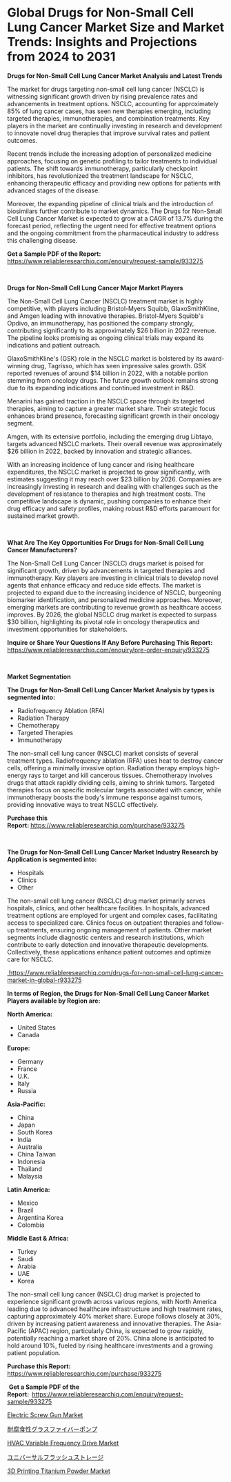 <p><h1>Global Drugs for Non-Small Cell Lung Cancer Market Size and Market Trends: Insights and Projections from 2024 to 2031</h1></p><p><strong>Drugs for Non-Small Cell Lung Cancer Market Analysis and Latest Trends</strong></p>
<p><p>The market for drugs targeting non-small cell lung cancer (NSCLC) is witnessing significant growth driven by rising prevalence rates and advancements in treatment options. NSCLC, accounting for approximately 85% of lung cancer cases, has seen new therapies emerging, including targeted therapies, immunotherapies, and combination treatments. Key players in the market are continually investing in research and development to innovate novel drug therapies that improve survival rates and patient outcomes.</p><p>Recent trends include the increasing adoption of personalized medicine approaches, focusing on genetic profiling to tailor treatments to individual patients. The shift towards immunotherapy, particularly checkpoint inhibitors, has revolutionized the treatment landscape for NSCLC, enhancing therapeutic efficacy and providing new options for patients with advanced stages of the disease.</p><p>Moreover, the expanding pipeline of clinical trials and the introduction of biosimilars further contribute to market dynamics. The Drugs for Non-Small Cell Lung Cancer Market is expected to grow at a CAGR of 13.7% during the forecast period, reflecting the urgent need for effective treatment options and the ongoing commitment from the pharmaceutical industry to address this challenging disease.</p></p>
<p><strong>Get a Sample PDF of the Report:&nbsp;</strong> <a href="https://www.reliableresearchiq.com/enquiry/request-sample/933275">https://www.reliableresearchiq.com/enquiry/request-sample/933275</a></p>
<p>&nbsp;</p>
<p><strong>Drugs for Non-Small Cell Lung Cancer Major Market Players</strong></p>
<p><p>The Non-Small Cell Lung Cancer (NSCLC) treatment market is highly competitive, with players including Bristol-Myers Squibb, GlaxoSmithKline, and Amgen leading with innovative therapies. Bristol-Myers Squibb's Opdivo, an immunotherapy, has positioned the company strongly, contributing significantly to its approximately $26 billion in 2022 revenue. The pipeline looks promising as ongoing clinical trials may expand its indications and patient outreach.</p><p>GlaxoSmithKline's (GSK) role in the NSCLC market is bolstered by its award-winning drug, Tagrisso, which has seen impressive sales growth. GSK reported revenues of around $14 billion in 2022, with a notable portion stemming from oncology drugs. The future growth outlook remains strong due to its expanding indications and continued investment in R&D.</p><p>Menarini has gained traction in the NSCLC space through its targeted therapies, aiming to capture a greater market share. Their strategic focus enhances brand presence, forecasting significant growth in their oncology segment.</p><p>Amgen, with its extensive portfolio, including the emerging drug Libtayo, targets advanced NSCLC markets. Their overall revenue was approximately $26 billion in 2022, backed by innovation and strategic alliances.</p><p>With an increasing incidence of lung cancer and rising healthcare expenditures, the NSCLC market is projected to grow significantly, with estimates suggesting it may reach over $23 billion by 2026. Companies are increasingly investing in research and dealing with challenges such as the development of resistance to therapies and high treatment costs. The competitive landscape is dynamic, pushing companies to enhance their drug efficacy and safety profiles, making robust R&D efforts paramount for sustained market growth.</p></p>
<p>&nbsp;</p>
<p><strong>What Are The Key Opportunities For Drugs for Non-Small Cell Lung Cancer Manufacturers?</strong></p>
<p><p>The Non-Small Cell Lung Cancer (NSCLC) drugs market is poised for significant growth, driven by advancements in targeted therapies and immunotherapy. Key players are investing in clinical trials to develop novel agents that enhance efficacy and reduce side effects. The market is projected to expand due to the increasing incidence of NSCLC, burgeoning biomarker identification, and personalized medicine approaches. Moreover, emerging markets are contributing to revenue growth as healthcare access improves. By 2026, the global NSCLC drug market is expected to surpass $30 billion, highlighting its pivotal role in oncology therapeutics and investment opportunities for stakeholders.</p></p>
<p><strong>Inquire or Share Your Questions If Any Before Purchasing This Report:</strong> <a href="https://www.reliableresearchiq.com/enquiry/pre-order-enquiry/933275">https://www.reliableresearchiq.com/enquiry/pre-order-enquiry/933275</a></p>
<p>&nbsp;</p>
<p><strong>Market Segmentation</strong></p>
<p><strong>The Drugs for Non-Small Cell Lung Cancer Market Analysis by types is segmented into:</strong></p>
<p><ul><li>Radiofrequency Ablation (RFA)</li><li>Radiation Therapy</li><li>Chemotherapy</li><li>Targeted Therapies</li><li>Immunotherapy</li></ul></p>
<p><p>The non-small cell lung cancer (NSCLC) market consists of several treatment types. Radiofrequency ablation (RFA) uses heat to destroy cancer cells, offering a minimally invasive option. Radiation therapy employs high-energy rays to target and kill cancerous tissues. Chemotherapy involves drugs that attack rapidly dividing cells, aiming to shrink tumors. Targeted therapies focus on specific molecular targets associated with cancer, while immunotherapy boosts the body's immune response against tumors, providing innovative ways to treat NSCLC effectively.</p></p>
<p><strong>Purchase this Report:&nbsp;</strong><a href="https://www.reliableresearchiq.com/purchase/933275">https://www.reliableresearchiq.com/purchase/933275</a></p>
<p>&nbsp;</p>
<p><strong>The Drugs for Non-Small Cell Lung Cancer Market Industry Research by Application is segmented into:</strong></p>
<p><ul><li>Hospitals</li><li>Clinics</li><li>Other</li></ul></p>
<p><p>The non-small cell lung cancer (NSCLC) drug market primarily serves hospitals, clinics, and other healthcare facilities. In hospitals, advanced treatment options are employed for urgent and complex cases, facilitating access to specialized care. Clinics focus on outpatient therapies and follow-up treatments, ensuring ongoing management of patients. Other market segments include diagnostic centers and research institutions, which contribute to early detection and innovative therapeutic developments. Collectively, these applications enhance patient outcomes and optimize care for NSCLC.</p></p>
<p><a href="https://www.reliableresearchiq.com/drugs-for-non-small-cell-lung-cancer-market-in-global-r933275">&nbsp;https://www.reliableresearchiq.com/drugs-for-non-small-cell-lung-cancer-market-in-global-r933275</a></p>
<p><strong>In terms of Region, the Drugs for Non-Small Cell Lung Cancer Market Players available by Region are:</strong></p>
<p>
    <p> <strong> North America: </strong>
        <ul>
            <li>United States</li>
            <li>Canada</li>
        </ul>
        </p> 
    <p> <strong> Europe: </strong>
        <ul>
            <li>Germany</li>
            <li>France</li>
            <li>U.K.</li>
            <li>Italy</li>
            <li>Russia</li>
        </ul>
        </p> 
    <p> <strong> Asia-Pacific: </strong>
        <ul>
            <li>China</li>
            <li>Japan</li>
            <li>South Korea</li>
            <li>India</li>
            <li>Australia</li>
            <li>China Taiwan</li>
            <li>Indonesia</li>
            <li>Thailand</li>
            <li>Malaysia</li>
        </ul>
        </p> 
    <p> <strong> Latin America: </strong>
        <ul>
            <li>Mexico</li>
            <li>Brazil</li>
            <li>Argentina Korea</li>
            <li>Colombia</li>
        </ul>
        </p> 
    <p> <strong> Middle East & Africa: </strong>
        <ul>
            <li>Turkey</li>
            <li>Saudi</li>
            <li>Arabia</li>
            <li>UAE</li>
            <li>Korea</li>
        </ul>
    </p>
    </p>
<p><p>The non-small cell lung cancer (NSCLC) drug market is projected to experience significant growth across various regions, with North America leading due to advanced healthcare infrastructure and high treatment rates, capturing approximately 40% market share. Europe follows closely at 30%, driven by increasing patient awareness and innovative therapies. The Asia-Pacific (APAC) region, particularly China, is expected to grow rapidly, potentially reaching a market share of 20%. China alone is anticipated to hold around 10%, fueled by rising healthcare investments and a growing patient population.</p></p>
<p><strong>Purchase this Report: </strong><a href="https://www.reliableresearchiq.com/purchase/933275">https://www.reliableresearchiq.com/purchase/933275</a></p>
<p>&nbsp;<strong>Get a Sample PDF of the Report:&nbsp;&nbsp;</strong><a href="https://www.reliableresearchiq.com/enquiry/request-sample/933275">https://www.reliableresearchiq.com/enquiry/request-sample/933275</a></p>
<p><strong></strong></p>
<p><p><a href="https://medium.com/@matianey76856/the-electric-screw-gun-market-has-grown-significantly-as-a-result-of-several-important-causes-f8c9253d2219">Electric Screw Gun Market</a></p><p><a href="https://medium.com/@claudekozey2023/%E8%85%90%E9%A3%9F%E9%98%B2%E6%AD%A2%E3%81%AE-fiberglass-%E3%83%9D%E3%83%B3%E3%83%97%E5%B8%82%E5%A0%B4%E3%82%B7%E3%82%A7%E3%82%A2%E3%81%A8%E6%96%B0%E3%81%97%E3%81%84%E3%83%88%E3%83%AC%E3%83%B3%E3%83%89%E5%88%86%E6%9E%90-%E7%A8%AE%E9%A1%9E-%E7%94%A8%E9%80%94-%E6%9C%80%E7%B5%82%E7%94%A8%E9%80%94%E3%81%AB%E3%82%88%E3%82%8B%E5%88%86%E6%9E%90%E3%81%8A%E3%82%88%E3%81%B32024%E5%B9%B4%E3%81%8B%E3%82%892031%E5%B9%B4%E3%81%BE%E3%81%A7%E3%81%AE%E4%BA%88%E6%B8%AC-7dee6f725b26">耐腐食性グラスファイバーポンプ</a></p><p><a href="https://www.linkedin.com/pulse/navigating-global-hvac-variable-frequency-drive-market-from-2gagf?trackingId=t9rEL5a%2BS7eZ8xMyHZmoAw%3D%3D">HVAC Variable Frequency Drive Market</a></p><p><a href="https://github.com/lababdou/Market-Research-Report-List-6/blob/main/91688268257.md">ユニバーサルフラッシュストレージ</a></p><p><a href="https://www.linkedin.com/pulse/3d-printing-titanium-powder-market-size-growing-cagr-11-report-m25oe?trackingId=8DESD2yqTfepzvjdoSJ%2BdA%3D%3D">3D Printing Titanium Powder Market</a></p></p>
